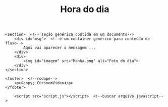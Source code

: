 <!DOCTYPE html>
 <html lang="pt-BR">   <!--lingua portugues br-->

 <head>                <!--cabeçalho não exibido-->
 	<meta charset="utf-8"> <!--caracteres, acentos-->
 	<meta name="viewport" content="width=device-width,initial-scale=1.0">
 	<meta http-equiv="x-UA-Cmpatible" content="ie=edge"> <!---->
	<title>Hora do dia</title> <!---->
	<link rel="stylesheet" type="text/css" href="estilo.css"><!---->
 </head> <!--corpo ou conteúdo do documento e será exibido-->

 <body onload="carregar()">      <!--funcion carregar hora JS-->
 	<header>  <!---->
 		<h1>Hora do dia</h1>  <!---->
 	</header>  <!--representa um grupo de suporte introdutório ou navegacional-->

 	<section>  <!-- seção genérica contida em um documento-->
 		<div id="msg">  <!--é um container genérico para conteúdo de fluxo-->
 			Aqui vai aparecer a mensagem ...
 		</div>
 		<div>
 			<img id="imagem" src="Manha.png" alt="Foto do dia">
 		</div>
 	</section>

 	<footer>  <!--rodapé-->
 		<p>&copy; CursoemVideo</p>
 	</footer>
	
 		<script src="script.js"></script>  <!--buscar arquivo javascript-->
 </body>
 </html>

